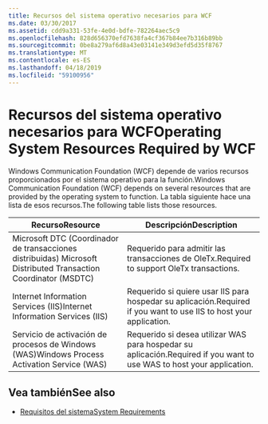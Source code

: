 ```yaml
---
title: Recursos del sistema operativo necesarios para WCF
ms.date: 03/30/2017
ms.assetid: cdd9a331-53fe-4e0d-bdfe-782264aec5c9
ms.openlocfilehash: 828d656370efd7638fa4cf367b84ee7b316b89bb
ms.sourcegitcommit: 0be8a279af6d8a43e03141e349d3efd5d35f8767
ms.translationtype: MT
ms.contentlocale: es-ES
ms.lasthandoff: 04/18/2019
ms.locfileid: "59100956"
---
```

# <a name="operating-system-resources-required-by-wcf"></a><span data-ttu-id="49657-102">Recursos del sistema operativo necesarios para WCF</span><span class="sxs-lookup"><span data-stu-id="49657-102">Operating System Resources Required by WCF</span></span>
<span data-ttu-id="49657-103">Windows Communication Foundation (WCF) depende de varios recursos proporcionados por el sistema operativo para la función.</span><span class="sxs-lookup"><span data-stu-id="49657-103">Windows Communication Foundation (WCF) depends on several resources that are provided by the operating system to function.</span></span> <span data-ttu-id="49657-104">La tabla siguiente hace una lista de esos recursos.</span><span class="sxs-lookup"><span data-stu-id="49657-104">The following table lists those resources.</span></span>  
  
|<span data-ttu-id="49657-105">Recurso</span><span class="sxs-lookup"><span data-stu-id="49657-105">Resource</span></span>|<span data-ttu-id="49657-106">Descripción</span><span class="sxs-lookup"><span data-stu-id="49657-106">Description</span></span>|  
|--------------|-----------------|  
|<span data-ttu-id="49657-107">Microsoft DTC (Coordinador de transacciones distribuidas) </span><span class="sxs-lookup"><span data-stu-id="49657-107">Microsoft Distributed Transaction Coordinator (MSDTC)</span></span>|<span data-ttu-id="49657-108">Requerido para admitir las transacciones de OleTx.</span><span class="sxs-lookup"><span data-stu-id="49657-108">Required to support OleTx transactions.</span></span>|  
|<span data-ttu-id="49657-109">Internet Information Services (IIS)</span><span class="sxs-lookup"><span data-stu-id="49657-109">Internet Information Services (IIS)</span></span>|<span data-ttu-id="49657-110">Requerido si quiere usar IIS para hospedar su aplicación.</span><span class="sxs-lookup"><span data-stu-id="49657-110">Required if you want to use IIS to host your application.</span></span>|  
|<span data-ttu-id="49657-111">Servicio de activación de procesos de Windows (WAS)</span><span class="sxs-lookup"><span data-stu-id="49657-111">Windows Process Activation Service (WAS)</span></span>|<span data-ttu-id="49657-112">Requerido si desea utilizar WAS para hospedar su aplicación.</span><span class="sxs-lookup"><span data-stu-id="49657-112">Required if you want to use WAS to host your application.</span></span>|  
  
## <a name="see-also"></a><span data-ttu-id="49657-113">Vea también</span><span class="sxs-lookup"><span data-stu-id="49657-113">See also</span></span>

- [<span data-ttu-id="49657-114">Requisitos del sistema</span><span class="sxs-lookup"><span data-stu-id="49657-114">System Requirements</span></span>](../../../docs/framework/wcf/wcf-system-requirements.md)
